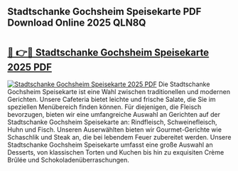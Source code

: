 ## Stadtschanke Gochsheim Speisekarte PDF Download Online 2025 QLN8Q

# <h2><a href="http://gcari6k.nevu.top/?p=Stadtschanke+Gochsheim+Speisekarte">🔗 👉🔴 Stadtschanke Gochsheim Speisekarte 2025 PDF</a></h2>

[![Stadtschanke Gochsheim Speisekarte 2025 PDF](https://i.imgur.com/dBaPXMq.png)](http://gcari6k.nevu.top/?p=Stadtschanke+Gochsheim+Speisekarte)
Die Stadtschanke Gochsheim Speisekarte ist eine Wahl zwischen traditionellen und modernen Gerichten. Unsere Cafeteria bietet leichte und frische Salate, die Sie im speziellen Menübereich finden können. Für diejenigen, die Fleisch bevorzugen, bieten wir eine umfangreiche Auswahl an Gerichten auf der Stadtschanke Gochsheim Speisekarte an: Rindfleisch, Schweinefleisch, Huhn und Fisch. Unseren Auserwählten bieten wir Gourmet-Gerichte wie Schaschlik und Steak an, die bei lebendem Feuer zubereitet werden. Unsere Stadtschanke Gochsheim Speisekarte umfasst eine große Auswahl an Desserts, von klassischen Torten und Kuchen bis hin zu exquisiten Crème Brûlée und Schokoladenüberraschungen.
